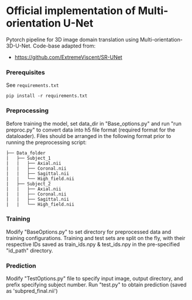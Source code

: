 # Official implementation of Multi-orientation U-Net

Pytorch pipeline for 3D image domain translation using Multi-orientation-3D-U-Net. Code-base adapted from:

- https://github.com/ExtremeViscent/SR-UNet

### Prerequisites

See `requirements.txt`

```
pip install -r requirements.txt
```

### Preprocessing

Before training the model, set data_dir in "Base_options.py" and run "run preproc.py" to convert data into h5 file format (required format for the dataloader). Files should be arranged in the following format prior to running the preprocessing script:

	├── Data_folder                   
	|   ├── Subject_1               
	|   |   ├── Axial.nii 
    |   |   ├── Coronal.nii 
    |   |   ├── Sagittal.nii
	|   |   └── High_field.nii                   
	|   ├── Subject_2                       
	|   |   ├── Axial.nii 
    |   |   ├── Coronal.nii 
    |   |   ├── Sagittal.nii
	|   |   └── High_field.nii  

### Training

Modify "BaseOptions.py" to set directory for preprocessed data and training configurations. Training and test sets are split on the fly, with their respective IDs saved as train_ids.npy & test_ids.npy in the pre-specified "id_path" directory.

### Prediction

Modify "TestOptions.py" file to specify input image, output directory, and prefix specifying subject number. Run "test.py" to obtain prediction (saved as 'sub<x>pred_final.nii')




